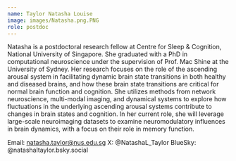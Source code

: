 ```yaml
---
name: Taylor Natasha Louise 
image: images/Natasha.png.PNG
role: postdoc
---
```

Natasha is a postdoctoral research fellow at Centre for Sleep & Cognition, National University of Singapore. She graduated with a PhD in computational neuroscience under the supervision of Prof. Mac Shine at the University of Sydney. Her research focuses on the role of the ascending arousal system in facilitating dynamic brain state transitions in both healthy and diseased brains, and how these brain state transitions are critical for normal brain function and cognition. She utilizes methods from network neuroscience, multi-modal imaging, and dynamical systems to explore how fluctuations in the underlying ascending arousal systems contribute to changes in brain states and cognition. In her current role, she will leverage large-scale neuroimaging datasets to examine neuromodulatory influences in brain dynamics, with a focus on their role in memory function.

Email: natasha.taylor@nus.edu.sg
X: @NatashaL_Taylor
BlueSky: @natashaltaylor.bsky.social
